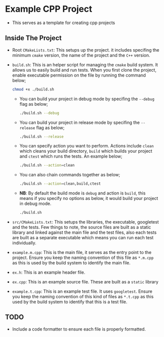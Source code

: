 # Example CPP Project

* This serves as a template for creating cpp projects

## Inside The Project

* Root `CMakeLists.txt`: This setups up the project. it includes specifing the minimum `cmake` version, the name of the project and the `C++` version.
* `build.sh`: This is an helper script for managing the `cmake` build system. It allows us to easily build and run tests. When you first clone the project, enable executable permission on the file by running the command below;

    ```sh
    chmod +x ./build.sh
    ```

  * You can build your project in debug mode by specifing the `--debug` flag as below;

    ```sh
    ./build.sh --debug
    ```

  * You can build your project in release mode by specifing the `--release` flag as below;

    ```sh
    ./build.sh --release
    ```

  * You can specify action you want to perform. Actions include `clean` which cleans your build directory, `build` which builds your project and `ctest` which runs the tests. An example below;

    ```sh
    ./build.sh --action=clean
    ```

  * You can also chain commands together as below;

    ```sh
    ./build.sh --action=clean,build,ctest
    ```

  * **NB**: By default the build mode is `debug` and action is `build`, this means if you specify no options as below, it would build your project in debug mode.

    ```sh
    ./build.sh
    ```

* `src/CMakeLists.txt`: This setups the libraries, the executable, googletest and the tests. Few things to note, the source files are built as a static library and linked against the main file and the test files, also each tests are built as a separate executable which means you can run each test individually.
* `example.m.cpp`: This is the main file, it serves as the entry point to the project. Ensure you keep the naming convention of this file as `*.m.cpp` as this is used by the build system to identify the main file.
* `ex.h`: This is an example header file.
* `ex.cpp`: This is an example source file. These are built as a `static` library
* `example.t.cpp`: This is an example test file. It uses `googletest`. Ensure you keep the naming convention of this kind of files as `*.t.cpp` as this used by the build system to identify that this is a test file.

## TODO

* Include a code formatter to ensure each file is properly formatted.
